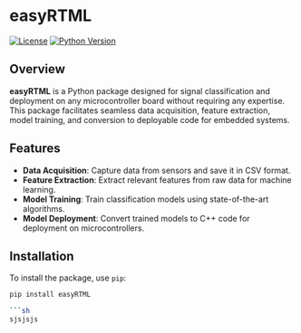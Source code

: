 # easyRTML

[![License](https://img.shields.io/badge/license-MIT-blue.svg)](https://github.com/yourusername/easyRTML/blob/main/LICENSE)
[![Python Version](https://img.shields.io/badge/python-3.6%2B-brightgreen.svg)](https://www.python.org/downloads/)

## Overview

**easyRTML** is a Python package designed for signal classification and deployment on any microcontroller board without requiring any expertise. This package facilitates seamless data acquisition, feature extraction, model training, and conversion to deployable code for embedded systems.

## Features

- **Data Acquisition**: Capture data from sensors and save it in CSV format.
- **Feature Extraction**: Extract relevant features from raw data for machine learning.
- **Model Training**: Train classification models using state-of-the-art algorithms.
- **Model Deployment**: Convert trained models to C++ code for deployment on microcontrollers.

## Installation

To install the package, use `pip`:

```sh
pip install easyRTML

```sh
sjsjsjs

